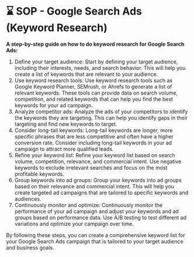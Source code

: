 # ⌛ SOP - Google Search Ads (Keyword Research)

**A step-by-step guide on how to do keyword research for Google Search Ads:**

1. Define your target audience: Start by defining your target audience, including their interests, needs, and search behavior. This will help you create a list of keywords that are relevant to your audience.
2. Use keyword research tools: Use keyword research tools such as Google Keyword Planner, SEMrush, or Ahrefs to generate a list of relevant keywords. These tools can provide data on search volume, competition, and related keywords that can help you find the best keywords for your ad campaign.
3. Analyze competitor ads: Analyze the ads of your competitors to identify the keywords they are targeting. This can help you identify gaps in their targeting and find new keywords to target.
4. Consider long-tail keywords: Long-tail keywords are longer, more specific phrases that are less competitive and often have a higher conversion rate. Consider including long-tail keywords in your ad campaign to attract more qualified leads.
5. Refine your keyword list: Refine your keyword list based on search volume, competition, relevance, and commercial intent. Use negative keywords to exclude irrelevant searches and focus on the most profitable keywords.
6. Group keywords into ad groups: Group your keywords into ad groups based on their relevance and commercial intent. This will help you create targeted ad campaigns that are tailored to specific keywords and audiences.
7. Continuously monitor and optimize: Continuously monitor the performance of your ad campaign and adjust your keywords and ad groups based on performance data. Use A/B testing to test different ad variations and optimize your campaign over time.

By following these steps, you can create a comprehensive keyword list for your Google Search Ads campaign that is tailored to your target audience and business goals.
